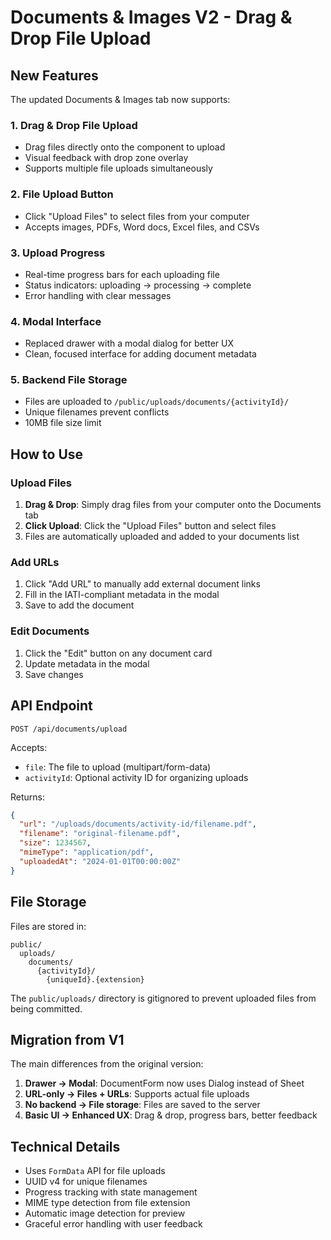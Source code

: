 # Documents & Images V2 - Drag & Drop File Upload

## New Features

The updated Documents & Images tab now supports:

### 1. **Drag & Drop File Upload**
- Drag files directly onto the component to upload
- Visual feedback with drop zone overlay
- Supports multiple file uploads simultaneously

### 2. **File Upload Button**
- Click "Upload Files" to select files from your computer
- Accepts images, PDFs, Word docs, Excel files, and CSVs

### 3. **Upload Progress**
- Real-time progress bars for each uploading file
- Status indicators: uploading → processing → complete
- Error handling with clear messages

### 4. **Modal Interface**
- Replaced drawer with a modal dialog for better UX
- Clean, focused interface for adding document metadata

### 5. **Backend File Storage**
- Files are uploaded to `/public/uploads/documents/{activityId}/`
- Unique filenames prevent conflicts
- 10MB file size limit

## How to Use

### Upload Files
1. **Drag & Drop**: Simply drag files from your computer onto the Documents tab
2. **Click Upload**: Click the "Upload Files" button and select files
3. Files are automatically uploaded and added to your documents list

### Add URLs
1. Click "Add URL" to manually add external document links
2. Fill in the IATI-compliant metadata in the modal
3. Save to add the document

### Edit Documents
1. Click the "Edit" button on any document card
2. Update metadata in the modal
3. Save changes

## API Endpoint

`POST /api/documents/upload`

Accepts:
- `file`: The file to upload (multipart/form-data)
- `activityId`: Optional activity ID for organizing uploads

Returns:
```json
{
  "url": "/uploads/documents/activity-id/filename.pdf",
  "filename": "original-filename.pdf",
  "size": 1234567,
  "mimeType": "application/pdf",
  "uploadedAt": "2024-01-01T00:00:00Z"
}
```

## File Storage

Files are stored in:
```
public/
  uploads/
    documents/
      {activityId}/
        {uniqueId}.{extension}
```

The `public/uploads/` directory is gitignored to prevent uploaded files from being committed.

## Migration from V1

The main differences from the original version:
1. **Drawer → Modal**: DocumentForm now uses Dialog instead of Sheet
2. **URL-only → Files + URLs**: Supports actual file uploads
3. **No backend → File storage**: Files are saved to the server
4. **Basic UI → Enhanced UX**: Drag & drop, progress bars, better feedback

## Technical Details

- Uses `FormData` API for file uploads
- UUID v4 for unique filenames
- Progress tracking with state management
- MIME type detection from file extension
- Automatic image detection for preview
- Graceful error handling with user feedback

